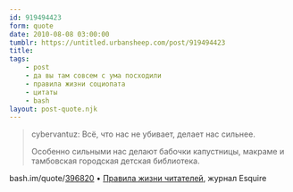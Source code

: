 ```yaml
---
id: 919494423
form: quote
date: 2010-08-08 03:00:00
tumblr: https://untitled.urbansheep.com/post/919494423
title: 
tags:
    - post
    - да вы там совсем с ума посходили
    - правила жизни социопата
    - цитаты
    - bash
layout: post-quote.njk
---
```


<blockquote>
<p>cybervantuz: Всё, что нас не убивает, делает нас сильнее.</p>

<p>Особенно сильными нас делают бабочки капустницы, макраме и тамбовская городская детская библиотека.</p>
</blockquote>

bash.im/quote/<a href="http://bash.im/quote/396820">396820</a> • <a href="http://esquire.ru/user-wil/?orderby_type=most_rated&amp;redir=no">Правила жизни читателей</a>, журнал Esquire
